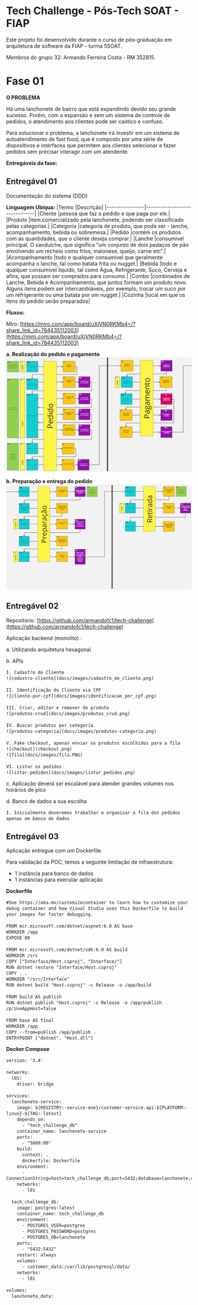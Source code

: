 # Tech Challenge - Pós-Tech SOAT - FIAP

Este projeto foi desenvolvido durante o curso de pós-graduação em arquitetura de software da FIAP - turma 5SOAT.

Membros do grupo 32: Armando Ferreira Costa - RM 352815.

# Fase 01

**O PROBLEMA**

Há uma lanchonete de bairro que está expandindo devido seu grande sucesso. Porém, com a expansão e sem um sistema de controle de pedidos, o atendimento aos clientes pode ser caótico e confuso.

Para solucionar o problema, a lanchonete irá investir em um sistema de autoatendimento de fast food, que é composto por uma série de dispositivos e interfaces que permitem aos clientes selecionar e fazer pedidos sem precisar interagir com um atendente.                      

**Entregáveis da fase:**

## Entregável 01

Documentação do sistema (DDD)

**Linguagem Ubíqua:**
|Termo           |Descrição|
|----------------|-------------------------------|
|Cliente |pessoa que faz o pedido e que paga por ele.|
|Produto |item comercializado pela lanchonete, podendo ser classificado pelas categorias.|
|Categoria |categoria de produto, que pode ser - lanche, acompanhamento, bebida ou sobremesa.|
|Pedido |contém os produtos  com as quantidades, que o cliente deseja comprar.|
|Lanche |consumível principal. O sanduíche, que significa "um conjunto de dois pedaços de pão envolvendo um recheio como frios, maionese, queijo, carne etc".|
|Acompanhamento |todo e qualquer consumível que geralmente acompanha o lanche, tal como batata frita ou nugget.|
|Bebida |todo e qualquer consumível líquido, tal como Água, Refrigerante, Suco, Cerveja e afins, que possam ser comprados para consumo.|
|Combo |combinados de Lanche, Bebida e Acompanhamento, que juntos formam um produto novo. Alguns itens podem ser intercambiáveis, por exemplo, trocar um suco por um refrigerante ou uma batata por um nugget.|
|Cozinha |local em que os itens do pedido serão preparados|
 
**Fluxos:**

Miro: [https://miro.com/app/board/uXjVN0RKMb4=/?share_link_id=784435112003](https://miro.com/app/board/uXjVN0RKMb4=/?share_link_id=784435112003)

**a. Realização do pedido e pagamento**
![realizacao-do-pedido-e-pagamento](docs/images/pedidos_pagamentos.PNG)

**b. Preparação e entrega do pedido**
![preparacao-entrega](docs/images/preparacao_entrega.PNG)

## Entregável 02

Repositório: [https://github.com/armandofc1/tech-challenge](https://github.com/armandofc1/tech-challenge)

Aplicação backend (monolito) :

a. Utilizando arquitetura hexagonal

b. APIs
```
I. Cadastro do Cliente
![cadastro-cliente](docs/images/cadastro_de_cliente.png)

II. Identificação do Cliente via CPF
![cliente-por-cpf](docs/images/identificacao_por_cpf.png)

III. Criar, editar e remover de produto
![produtos-crud](docs/images/produtos_crud.png)

IV. Buscar produtos por categoria
![produtos-categoria](docs/images/produtos-categoria.png)

V. Fake checkout, apenas enviar os produtos escolhidos para a fila
![checkout](checkout.png)
![fila](docs/images/fila.PNG)

VI. Listar os pedidos
![listar-pedidos](docs/images/listar_pedidos.png)

```
c. Aplicação deverá ser escalável para atender grandes volumes nos horários de pico

d. Banco de dados a sua escolha
```
I. Inicialmente deveremos trabalhar e organizar a fila dos pedidos apenas em banco de dados
```

## Entregável 03

Aplicação entregue com um Dockerfile.

Para validação da POC, temos a seguinte limitação de infraestrutura:
- 1 instância para banco de dados
- 1 instâncias para executar aplicação

**Dockerfile**
```
#See https://aka.ms/customizecontainer to learn how to customize your debug container and how Visual Studio uses this Dockerfile to build your images for faster debugging.

FROM mcr.microsoft.com/dotnet/aspnet:6.0 AS base
WORKDIR /app
EXPOSE 80

FROM mcr.microsoft.com/dotnet/sdk:6.0 AS build
WORKDIR /src
COPY ["Interface/Host.csproj", "Interface/"]
RUN dotnet restore "Interface/Host.csproj"
COPY . .
WORKDIR "/src/Interface"
RUN dotnet build "Host.csproj" -c Release -o /app/build

FROM build AS publish
RUN dotnet publish "Host.csproj" -c Release -o /app/publish /p:UseAppHost=false

FROM base AS final
WORKDIR /app
COPY --from=publish /app/publish .
ENTRYPOINT ["dotnet", "Host.dll"]
```
**Docker Compose**
```
version: '3.4'

networks:
  l01:
    driver: bridge 

services:
  lanchonete-service:
    image: ${REGISTRY:-service-one}/customer-service.api:${PLATFORM:-linux}-${TAG:-latest}
    depends_on:
      - "tech_challenge_db"
    container_name: lanchonete-service
    ports:
      - "5009:80"
    build:
      context: .
      dockerfile: Dockerfile
    environment:
      - ConnectionString=host=tech_challenge_db;port=5432;database=lanchonete;username=postgres;password=postgres;Pooling=true;
    networks:
      - l01

  tech_challenge_db:
    image: postgres:latest
    container_name: tech_challenge_db
    environment:
      - POSTGRES_USER=postgres
      - POSTGRES_PASSWORD=postgres
      - POSTGRES_DB=lanchonete
    ports:
      - "5432:5432"
    restart: always
    volumes:
      - customer_data:/var/lib/postgresql/data/ 
    networks:
      - l01

volumes:
  lanchonete_data:
```
